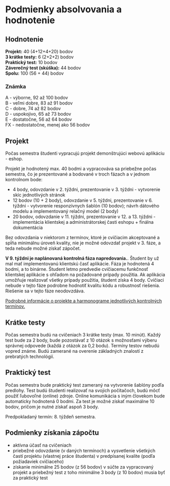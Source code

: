 # Podmienky absolvovania a hodnotenie


## Hodnotenie
**Projekt:** 40 (4+12+4+20) bodov  
**3 krátke testy:** 6 (2+2+2) bodov  
**Praktický test:** 10 bodov  
**Záverečný test (skúška):** 44 bodov  
**Spolu:** 100 (56 + 44) bodov  

### Známka
A - výborne, 92 až 100 bodov   
B - veľmi dobre, 83 až 91 bodov    
C - dobre, 74 až 82  bodov  
D - uspokojivo, 65 až 73 bodov    
E - dostatočne, 56 až 64 bodov  
FX - nedostatočne, menej ako 56 bodov


## Projekt
Počas semestra študenti vypracujú projekt demonštrujúci webovú aplikáciu - eshop. 

Projekt je hodnotený max. 40 bodmi a vypracováva sa priebežne počas semestra, čo je prezentované a bodované v troch fázach a v jednom kontrolnom bode:

* 4 body, odovzdanie v 2. týždni, prezentovanie v 3. týždni - vytvorenie skíc jednotlivých stránok
* 12 bodov (10 + 2 body), odovzdanie v 5. týždni, prezentovanie v 6. týždni -  vytvorenie responzívnych šablón (10 bodov); návrh dátového modelu a implementovaný relačný model (2 body)  
* 20 bodov, odovzdanie v 11. týždni, prezentovanie v 12. a 13. týždni - implementácia klientskej a administrátorskej časti eshopu + finálna dokumentácia

Bez odovzdania v niektorom z termínov, ktoré je cvičiacim akceptované a spĺňa minimálnu úroveň kvality, nie je možné odovzdať projekt v 3. fáze, a teda nebude možné získať zápočet.

**V 9. týždni je naplánovaná kontrolná fáza napredovania.**. Študent by už mal mať implementovanú klientskú časť aplikácie. Fáza je hodnotená 4 bodmi, a to binárne. Študent letmo predvedie cvičiacemu funkčnosť klientskej aplikácie s ohľadom na požadované prípady použitia. Ak aplikácia umožňuje realizovať všetky prípady použitia, študent získa 4 body. Cvičiaci nebude v tejto fáze podrobne hodnotiť kvalitu kódu a robustnosť riešenia. Riešenie sa v tejto fáze neodovzdáva.

[Podrobné informácie o projekte a harmonograme jednotlivých kontrolných termínov.](../semestralny-projekt)

## Krátke testy
Počas semestra budú na cvičeniach 3 krátke testy (max. 10 minút). Každý test bude za 2 body, bude pozostávať z 10 otázok s možnosťami výberu správnej odpovede (každá z otázok za 0,2 bodu). Termíny testov nebudú vopred známe. Budú zamerané na overenie základných znalostí z prebratých technológií.

## Praktický test
Počas semestra bude praktický test zameraný na vytvorenie šablóny podľa predlohy. Test budú študenti realizovať na svojich počítačoch, budú môcť použiť ľubovoľné (online) zdroje. Online komunikácia s iným človekom bude automaticky hodnotená 0 bodmi. Za test je možné získať maximálne 10 bodov, pričom je nutné získať aspoň 3 body.

Predpokladaný termín: 8. týždeň semestra.

## Podmienky získania zápočtu
* aktívna účasť na cvičeniach
* priebežné odovzdanie (v daných termínoch) a vysvetlenie všetkých častí projektu (vlastnej práce študenta) v predpísanej kvalite (podľa požiadaviek cvičiaceho)
* získanie minimálne 25 bodov (z 56 bodov) v súčte za vypracovaný projekt a priebežný test z toho minimálne 3 body (z 10 bodov) musia byť za praktický test

